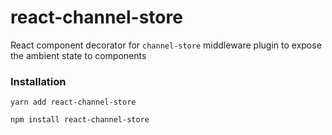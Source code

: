 # react-channel-store

React component decorator for `channel-store` middleware plugin to expose the ambient state to components

### Installation

`yarn add react-channel-store`

`npm install react-channel-store`
